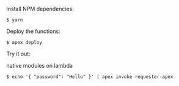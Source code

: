 
Install NPM dependencies:

```
$ yarn
```

Deploy the functions:

```
$ apex deploy
```

Try it out:

native modules on lambda
```
$ echo '{ "password": "Hello" }' | apex invoke requester-apex
```
